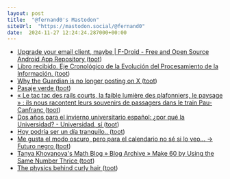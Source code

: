 ```yaml
---
layout: post
title:  "@fernand0's Mastodon"
siteUrl:  "https://mastodon.social/@fernand0"
date:  2024-11-27 12:24:24.287000+00:00
---
```

*  [Upgrade your email client, maybe \| F-Droid - Free and Open Source Android App Repository ](https://f-droid.org/en/2024/11/07/twif.htm) ([toot](https://mastodon.social/@fernand0/113554899880188731))
*  [Libro recibido. Eje Cronológico de la Evolución del Procesamiento de la Información. ](https://fotografiasenmovimiento.wordpress.com/2024/11/27/libro-recibido-eje-cronologico-de-la-evolucion-del-procesamiento-de-la-informacion) ([toot](https://mastodon.social/@fernand0/113554830829037671))
*  [Why the Guardian is no longer posting on X ](https://www.theguardian.com/media/2024/nov/13/why-the-guardian-is-no-longer-posting-on-) ([toot](https://mastodon.social/@fernand0/113554592180615507))
*  [Pasaje verde ](https://www.flickr.com/photos/fernand0/54148586246) ([toot](https://mastodon.social/@fernand0/113554534104220464))
*  [« Le tac tac des rails courts, la faible lumière des plafonniers, le paysage » : ils nous racontent leurs souvenirs de passagers dans le train Pau-Canfranc   ](https://www.larepubliquedespyrenees.fr/economie/pau-canfranc/le-tac-tac-des-rails-courts-la-faible-lumiere-des-plafonniers-le-paysage-ils-nous-racontent-leurs-souvenirs-de-passagers-dans-le-train-pau-canfranc-22066519.p) ([toot](https://mastodon.social/@fernand0/113554398261133909))
*  [Dos años para el invierno universitario español: ¿por qué la Universidad? - Universidad, sí ](https://www.universidadsi.es/dos-anos-para-el-invierno-universitario-espanol-por-que-la-universidad) ([toot](https://mastodon.social/@fernand0/113554259939271589))
*  [Hoy podría ser un día tranquilo.. ](https://mastodon.social/@fernand0/113554244263540708) ([toot](https://mastodon.social/@fernand0/113554244263540708))
*  [Me gusta el modo oscuro, pero para el calendario no sé si lo veo... -&gt; Futuro negro ](https://mastodon.social/@fernand0/113554163195851774) ([toot](https://mastodon.social/@fernand0/113554163195851774))
*  [Tanya Khovanova's Math Blog  » Blog Archive   » Make 60 by Using the Same Number Thrice ](https://blog.tanyakhovanova.com/2024/11/make-60-by-using-the-same-number-thrice) ([toot](https://mastodon.social/@fernand0/113553225157362802))
*  [The physics behind curly hair ](https://bigthink.com/starts-with-a-bang/physics-curly-hair) ([toot](https://mastodon.social/@fernand0/113552479061964529))
